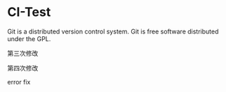 # CI-Test

Git is a distributed version control system.
Git is free software distributed under the GPL.

第三次修改

第四次修改

error fix
